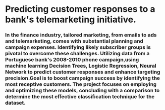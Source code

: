
# Predicting customer responses to a bank's telemarketing initiative.

### In the finance industry, tailored marketing, from emails to ads and telemarketing, comes with substantial planning and campaign expenses. Identifying likely subscriber groups is pivotal to overcome these challenges. Utilizing data from a Portuguese bank's 2008-2010 phone campaign,using machine learning Decision Trees, Logistic Regression, Neural Network to predict customer responses and enhance targeting precision.Goal is to boost campaign success by identifying the most receptive customers. The project focuses on employing and optimizing these models, concluding with a comparison to determine the most effective classification technique for the dataset.






